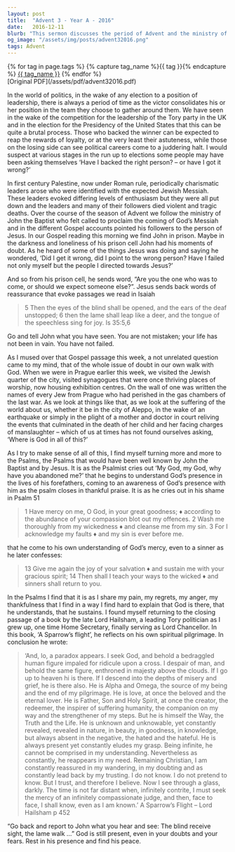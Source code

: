 ```yaml
---
layout: post
title:  "Advent 3 - Year A - 2016"
date:   2016-12-11
blurb: "This sermon discusses the period of Advent and the ministry of John the Baptist. It explores the doubt John the Baptist may have felt while in prison, questioning if he had pointed his followers to the right person, Jesus. The sermon also delves into the issue of doubt in our own walk with God, and how turning to the Psalms can help make sense of the suffering in the world."
og_image: "/assets/img/posts/advent32016.png"
tags: Advent
---    
```

<div class="tag-pills">
  {% for tag in page.tags %}
    {% capture tag_name %}{{ tag }}{% endcapture %}
    <a href="{{ site.baseurl }}/tag/{{ tag_name }}" class="tag-pill">{{ tag_name }}</a>
  {% endfor %}
</div>
[Original PDF](/assets/pdf/advent32016.pdf)

In the world of politics, in the wake of any election to a position of leadership, there is always a period of time as the victor consolidates his or her position in the team they choose to gather around them. We have seen in the wake of the competition for the leadership of the Tory party in the UK and in the election for the Presidency of the United States that this can be quite a brutal process. Those who backed the winner can be expected to reap the rewards of loyalty, or at the very least their astuteness, while those on the losing side can see political careers come to a juddering halt. I would suspect at various stages in the run up to elections some people may have been asking themselves ‘Have I backed the right person? – or have I got it wrong?’

In first century Palestine, now under Roman rule, periodically charismatic leaders arose who were identified with the expected Jewish Messiah. These leaders evoked differing levels of enthusiasm but they were all put down and the leaders and many of their followers died violent and tragic deaths. Over the course of the season of Advent we follow the ministry of John the Baptist who felt called to proclaim the coming of God’s Messiah and in the different Gospel accounts pointed his followers to the person of Jesus. In our Gospel reading this morning we find John in prison. Maybe in the darkness and loneliness of his prison cell John had his moments of doubt. As he heard of some of the things Jesus was doing and saying he wondered, ‘Did I get it wrong, did I point to the wrong person? Have I failed not only myself but the people I directed towards Jesus?’

And so from his prison cell, he sends word, “Are you the one who was to come, or should we expect someone else?”. Jesus sends back words of reassurance that evoke passages we read in Isaiah

> 5 Then the eyes of the blind shall be opened,
> and the ears of the deaf unstopped;
> 6 then the lame shall leap like a deer,
> and the tongue of the speechless sing for joy. Is 35:5,6

Go and tell John what you have seen. You are not mistaken; your life has not been in vain. You have not failed.

As I mused over that Gospel passage this week, a not unrelated question came to my mind, that of the whole issue of doubt in our own walk with God. When we were in Prague earlier this week, we visited the Jewish quarter of the city, visited synagogues that were once thriving places of worship, now housing exhibition centres. On the wall of one was written the names of every Jew from Prague who had perished in the gas chambers of the last war. As we look at things like that, as we look at the suffering of the world about us, whether it be in the city of Aleppo, in the wake of an earthquake or simply in the plight of a mother and doctor in court reliving the events that culminated in the death of her child and her facing charges of manslaughter – which of us at times has not found ourselves asking, ‘Where is God in all of this?’

As I try to make sense of all of this, I find myself turning more and more to the Psalms, the Psalms that would have been well known by John the Baptist and by Jesus. It is as the Psalmist cries out ‘My God, my God, why have you abandoned me?’ that he begins to understand God’s presence in the lives of his forefathers, coming to an awareness of God’s presence with him as the psalm closes in thankful praise. It is as he cries out in his shame in Psalm 51

> 1 Have mercy on me, O God, in your great goodness; ♦
> according to the abundance of your compassion
> blot out my offences.
> 2 Wash me thoroughly from my wickedness ♦
> and cleanse me from my sin.
> 3 For I acknowledge my faults ♦
> and my sin is ever before me.

that he come to his own understanding of God’s mercy, even to a sinner as he later confesses:

> 13 Give me again the joy of your salvation ♦
> and sustain me with your gracious spirit;
> 14 Then shall I teach your ways to the wicked ♦
> and sinners shall return to you.

In the Psalms I find that it is as I share my pain, my regrets, my anger, my thankfulness that I find in a way I find hard to explain that God is there, that he understands, that he sustains. I found myself returning to the closing passage of a book by the late Lord Hailsham, a leading Tory politician as I grew up, one time Home Secretary, finally serving as Lord Chancellor. In this book, ‘A Sparrow’s flight’, he reflects on his own spiritual pilgrimage. In conclusion he wrote:

> ‘And, lo, a paradox appears. I seek God, and behold a bedraggled human figure impaled for ridicule upon a cross. I despair of man, and behold the same figure, enthroned in majesty above the clouds. If I go up to heaven hi is there. If I descend into the depths of misery and grief, he is there also. He is Alpha and Omega, the source of my being and the end of my pilgrimage. He is love, at once the beloved and the eternal lover. He is Father, Son and Holy Spirit, at once the creator, the redeemer, the inspirer of suffering humanity, the companion on my way and the strengthener of my steps. But he is himself the Way, the Truth and the Life. He is unknown and unknowable, yet constantly revealed, revealed in nature, in beauty, in goodness, in knowledge, but always absent in the negative, the hated and the hateful. He is always present yet constantly eludes my grasp. Being infinite, he cannot be comprised in my understanding. Nevertheless as constantly, he reappears in my need. Remaining Christian, I am constantly reassured in my wandering, in my doubting and as constantly lead back by my trusting. I do not know. I do not pretend to know. But I trust, and therefore I believe. Now I see through a glass, darkly. The time is not far distant when, infinitely contrite, I must seek the mercy of an infinitely compassionate judge, and then, face to face, I shall know, even as I am known.’
> A Sparrow’s Flight – Lord Hailsham p 452

“Go back and report to John what you hear and see: The blind receive sight, the lame walk …” God is still present, even in your doubts and your fears. Rest in his presence and find his peace.
